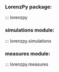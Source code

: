 ### LorenzPy package:
::: lorenzpy

### simulations module:
::: lorenzpy.simulations

### measures module:
::: lorenzpy.measures
